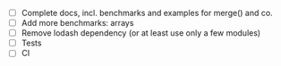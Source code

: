 - [ ] Complete docs, incl. benchmarks and examples for merge() and co.
- [ ] Add more benchmarks: arrays
- [ ] Remove lodash dependency (or at least use only a few modules)
- [ ] Tests
- [ ] CI